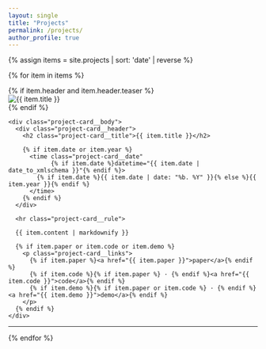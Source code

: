 ```yaml
---
layout: single
title: "Projects"
permalink: /projects/
author_profile: true
---
```


{% assign items = site.projects | sort: 'date' | reverse %}

{% for item in items %}
  <section class="project-card">
    {% if item.header and item.header.teaser %}
      <div class="project-card__image">
        <img src="{{ item.header.teaser | relative_url }}" alt="{{ item.title }}">
      </div>
    {% endif %}

    <div class="project-card__body">
      <div class="project-card__header">
        <h2 class="project-card__title">{{ item.title }}</h2>

        {% if item.date or item.year %}
          <time class="project-card__date"
                {% if item.date %}datetime="{{ item.date | date_to_xmlschema }}"{% endif %}>
            {% if item.date %}{{ item.date | date: "%b. %Y" }}{% else %}{{ item.year }}{% endif %}
          </time>
        {% endif %}
      </div>

      <hr class="project-card__rule">
    
      {{ item.content | markdownify }}

      {% if item.paper or item.code or item.demo %}
        <p class="project-card__links">
          {% if item.paper %}<a href="{{ item.paper }}">paper</a>{% endif %}
          {% if item.code %}{% if item.paper %} · {% endif %}<a href="{{ item.code }}">code</a>{% endif %}
          {% if item.demo %}{% if item.paper or item.code %} · {% endif %}<a href="{{ item.demo }}">demo</a>{% endif %}
        </p>
      {% endif %}
    </div>
  </section>

  <hr>
{% endfor %}